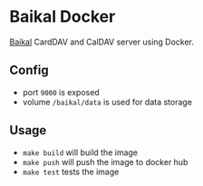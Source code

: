 # Baikal Docker
[Baikal](https://github.com/netgusto/Baikal) CardDAV and CalDAV server using Docker.

## Config
- port `9000` is exposed
- volume `/baikal/data` is used for data storage

## Usage
- `make build` will build the image
- `make push` will push the image to docker hub
- `make test` tests the image
